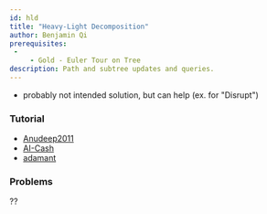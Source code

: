 ```yaml
---
id: hld
title: "Heavy-Light Decomposition"
author: Benjamin Qi
prerequisites: 
 - 
     - Gold - Euler Tour on Tree
description: Path and subtree updates and queries.
---
```


 - probably not intended solution, but can help (ex. for "Disrupt")

### Tutorial

 - [Anudeep2011](https://blog.anudeep2011.com/heavy-light-decomposition/)
 - [AI-Cash](http://codeforces.com/blog/entry/22072)
 - [adamant](https://codeforces.com/blog/entry/53170)

### Problems

??
